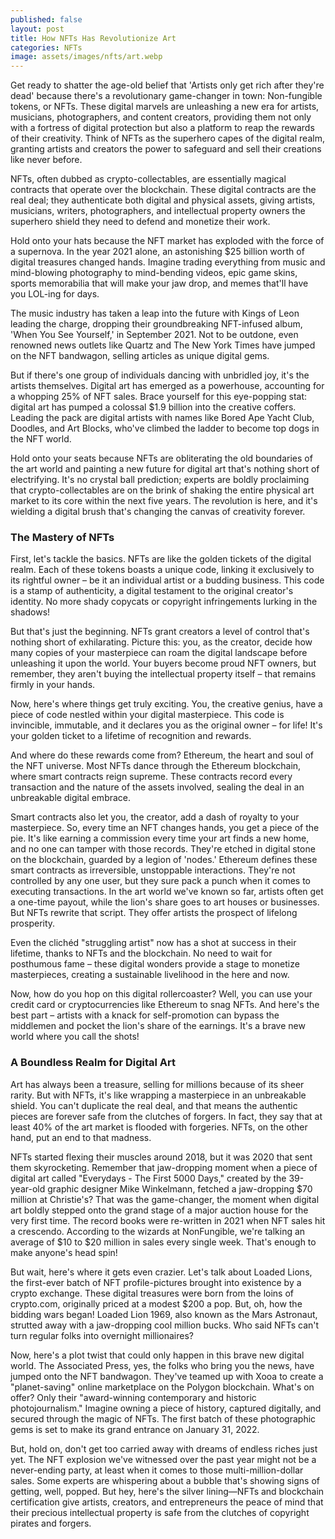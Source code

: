 ```yaml
---
published: false
layout: post
title: How NFTs Has Revolutionize Art
categories: NFTs
image: assets/images/nfts/art.webp
---
```

Get ready to shatter the age-old belief that 'Artists only get rich after they're dead' because there's a revolutionary game-changer in town: Non-fungible tokens, or NFTs. These digital marvels are unleashing a new era for artists, musicians, photographers, and content creators, providing them not only with a fortress of digital protection but also a platform to reap the rewards of their creativity. Think of NFTs as the superhero capes of the digital realm, granting artists and creators the power to safeguard and sell their creations like never before.

NFTs, often dubbed as crypto-collectables, are essentially magical contracts that operate over the blockchain. These digital contracts are the real deal; they authenticate both digital and physical assets, giving artists, musicians, writers, photographers, and intellectual property owners the superhero shield they need to defend and monetize their work.

Hold onto your hats because the NFT market has exploded with the force of a supernova. In the year 2021 alone, an astonishing $25 billion worth of digital treasures changed hands. Imagine trading everything from music and mind-blowing photography to mind-bending videos, epic game skins, sports memorabilia that will make your jaw drop, and memes that'll have you LOL-ing for days.

The music industry has taken a leap into the future with Kings of Leon leading the charge, dropping their groundbreaking NFT-infused album, 'When You See Yourself,' in September 2021. Not to be outdone, even renowned news outlets like Quartz and The New York Times have jumped on the NFT bandwagon, selling articles as unique digital gems.

But if there's one group of individuals dancing with unbridled joy, it's the artists themselves. Digital art has emerged as a powerhouse, accounting for a whopping 25% of NFT sales. Brace yourself for this eye-popping stat: digital art has pumped a colossal $1.9 billion into the creative coffers. Leading the pack are digital artists with names like Bored Ape Yacht Club, Doodles, and Art Blocks, who've climbed the ladder to become top dogs in the NFT world.

Hold onto your seats because NFTs are obliterating the old boundaries of the art world and painting a new future for digital art that's nothing short of electrifying. It's no crystal ball prediction; experts are boldly proclaiming that crypto-collectables are on the brink of shaking the entire physical art market to its core within the next five years. The revolution is here, and it's wielding a digital brush that's changing the canvas of creativity forever.

### The Mastery of NFTs
First, let's tackle the basics. NFTs are like the golden tickets of the digital realm. Each of these tokens boasts a unique code, linking it exclusively to its rightful owner – be it an individual artist or a budding business. This code is a stamp of authenticity, a digital testament to the original creator's identity. No more shady copycats or copyright infringements lurking in the shadows!

But that's just the beginning. NFTs grant creators a level of control that's nothing short of exhilarating. Picture this: you, as the creator, decide how many copies of your masterpiece can roam the digital landscape before unleashing it upon the world. Your buyers become proud NFT owners, but remember, they aren't buying the intellectual property itself – that remains firmly in your hands.

Now, here's where things get truly exciting. You, the creative genius, have a piece of code nestled within your digital masterpiece. This code is invincible, immutable, and it declares you as the original owner – for life! It's your golden ticket to a lifetime of recognition and rewards.

And where do these rewards come from? Ethereum, the heart and soul of the NFT universe. Most NFTs dance through the Ethereum blockchain, where smart contracts reign supreme. These contracts record every transaction and the nature of the assets involved, sealing the deal in an unbreakable digital embrace.

Smart contracts also let you, the creator, add a dash of royalty to your masterpiece. So, every time an NFT changes hands, you get a piece of the pie. It's like earning a commission every time your art finds a new home, and no one can tamper with those records. They're etched in digital stone on the blockchain, guarded by a legion of 'nodes.'
Ethereum defines these smart contracts as irreversible, unstoppable interactions. They're not controlled by any one user, but they sure pack a punch when it comes to executing transactions. In the art world we've known so far, artists often get a one-time payout, while the lion's share goes to art houses or businesses. But NFTs rewrite that script. They offer artists the prospect of lifelong prosperity.

Even the clichéd "struggling artist" now has a shot at success in their lifetime, thanks to NFTs and the blockchain. No need to wait for posthumous fame – these digital wonders provide a stage to monetize masterpieces, creating a sustainable livelihood in the here and now.

Now, how do you hop on this digital rollercoaster? Well, you can use your credit card or cryptocurrencies like Ethereum to snag NFTs. And here's the best part – artists with a knack for self-promotion can bypass the middlemen and pocket the lion's share of the earnings. It's a brave new world where you call the shots!

### A Boundless Realm for Digital Art
Art has always been a treasure, selling for millions because of its sheer rarity. But with NFTs, it's like wrapping a masterpiece in an unbreakable shield. You can't duplicate the real deal, and that means the authentic pieces are forever safe from the clutches of forgers. In fact, they say that at least 40% of the art market is flooded with forgeries. NFTs, on the other hand, put an end to that madness.

NFTs started flexing their muscles around 2018, but it was 2020 that sent them skyrocketing. Remember that jaw-dropping moment when a piece of digital art called "Everydays - The First 5000 Days," created by the 39-year-old graphic designer Mike Winkelmann, fetched a jaw-dropping $70 million at Christie's? That was the game-changer, the moment when digital art boldly stepped onto the grand stage of a major auction house for the very first time.
The record books were re-written in 2021 when NFT sales hit a crescendo. According to the wizards at NonFungible, we're talking an average of $10 to $20 million in sales every single week. That's enough to make anyone's head spin!

But wait, here's where it gets even crazier. Let's talk about Loaded Lions, the first-ever batch of NFT profile-pictures brought into existence by a crypto exchange. These digital treasures were born from the loins of crypto.com, originally priced at a modest $200 a pop. But, oh, how the bidding wars began! Loaded Lion 1969, also known as the Mars Astronaut, strutted away with a jaw-dropping cool million bucks. Who said NFTs can't turn regular folks into overnight millionaires?

Now, here's a plot twist that could only happen in this brave new digital world. The Associated Press, yes, the folks who bring you the news, have jumped onto the NFT bandwagon. They've teamed up with Xooa to create a "planet-saving" online marketplace on the Polygon blockchain. What's on offer? Only their "award-winning contemporary and historic photojournalism." Imagine owning a piece of history, captured digitally, and secured through the magic of NFTs. The first batch of these photographic gems is set to make its grand entrance on January 31, 2022.

But, hold on, don't get too carried away with dreams of endless riches just yet. The NFT explosion we've witnessed over the past year might not be a never-ending party, at least when it comes to those multi-million-dollar sales. Some experts are whispering about a bubble that's showing signs of getting, well, popped. But hey, here's the silver lining—NFTs and blockchain certification give artists, creators, and entrepreneurs the peace of mind that their precious intellectual property is safe from the clutches of copyright pirates and forgers.
